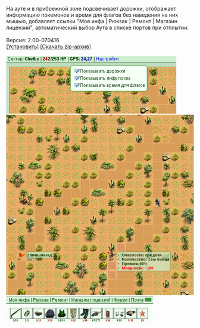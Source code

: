 На ауте и в прибрежной зоне подсвечивает дорожки, отображает информацию покемонов и время для флагов без наведения на них мышью, добавляет ссылки "Моя инфа | Рюкзак | Ремонт | Магазин лицензий", автоматический выбор Аута в списке портов при отплытии.
<br>
<br>
Версия: 2.00-070416
<br>
[[Установить]](https://raw.githubusercontent.com/MyRequiem/comfortablePlayingInGW/master/separatedScripts/AdvancedOutland/advancedOutland.user.js) [[Скачать zip-архив]](https://raw.githubusercontent.com/MyRequiem/comfortablePlayingInGW/master/separatedScripts/AdvancedOutland/advancedOutland.user.js.zip)
<br>
<br>
![AdvancedOutland](https://raw.githubusercontent.com/MyRequiem/comfortablePlayingInGW/master/imgs/AdvancedOutland/screen1.png)
<br>
![AdvancedOutland](https://raw.githubusercontent.com/MyRequiem/comfortablePlayingInGW/master/imgs/AdvancedOutland/screen3.png)
<br>
![AdvancedOutland](https://raw.githubusercontent.com/MyRequiem/comfortablePlayingInGW/master/imgs/AdvancedOutland/screen2.png)
<br>

